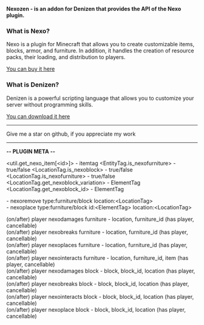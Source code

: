 **Nexozen - is an addon for Denizen that provides the API of the Nexo plugin.**


### What is Nexo?
Nexo is a plugin for Minecraft that allows you to create customizable items, blocks, armor, and furniture.
In addition, it handles the creation of resource packs, their loading, and distribution to players.

[You can buy it here](https://polymart.org/product/6901/nexo)

### What is Denizen?
Denizen is a powerful scripting language that allows you to customize your server without programming skills.

[You can download it here](https://ci.citizensnpcs.co/job/Denizen_Developmental/lastSuccessfulBuild/)

----

Give me a star on github, if you appreciate my work

----

**-- PLUGIN META --**

<util.get_nexo_item[\<id\>]> - itemtag
<EntityTag.is_nexofurniture> - true/false
<LocationTag.is_nexoblock> - true/false
<LocationTag.is_nexofurniture> - true/false
<LocationTag.get_nexoblock_variation> - ElementTag
<LocationTag.get_nexoblock_id> - ElementTag


\- nexoremove type:furniture/block location:\<LocationTag\>  
\- nexoplace type:furniture/block id:\<ElementTag> location:\<LocationTag\>

(on/after) player nexodamages furniture - location, furniture_id (has player, cancellable)  
(on/after) player nexobreaks furniture - location, furniture_id (has player, cancellable)   
(on/after) player nexoplaces furniture - location, furniture_id (has player, cancellable)   
(on/after) player nexointeracts furniture - location, furniture_id, item (has player, cancellable)     
(on/after) player nexodamages block - block, block_id, location (has player, cancellable)      
(on/after) player nexobreaks block - block, block_id, location (has player, cancellable)      
(on/after) player nexointeracts block - block, block_id, location (has player, cancellable)     
(on/after) player nexoplace block - block, block_id, location (has player, cancellable)   
